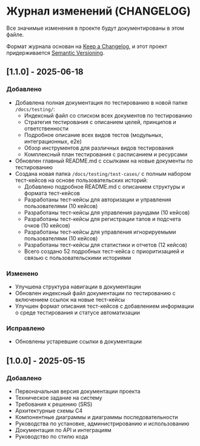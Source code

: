 
# Журнал изменений (CHANGELOG)

Все значимые изменения в проекте будут документированы в этом файле.

Формат журнала основан на [Keep a Changelog](https://keepachangelog.com/en/1.0.0/),
и этот проект придерживается [Semantic Versioning](https://semver.org/spec/v2.0.0.html).

## [1.1.0] - 2025-06-18

### Добавлено
- Добавлена полная документация по тестированию в новой папке `/docs/testing/`:
  - Индексный файл со списком всех документов по тестированию
  - Стратегия тестирования с описанием целей, принципов и ответственности
  - Подробное описание всех видов тестов (модульных, интеграционных, e2e)
  - Обзор инструментов для различных видов тестирования
  - Комплексный план тестирования с расписанием и ресурсами
- Обновлен главный README.md с ссылками на новые документы по тестированию
- Создана новая папка `/docs/testing/test-cases/` с полным набором тест-кейсов на основе пользовательских историй:
  - Добавлено подробное README.md с описанием структуры и формата тест-кейсов
  - Разработаны тест-кейсы для авторизации и управления пользователями (10 кейсов)
  - Разработаны тест-кейсы для управления раундами (10 кейсов)
  - Разработаны тест-кейсы для регистрации тапов и подсчета очков (10 кейсов)
  - Разработаны тест-кейсы для управления игнорируемыми пользователями (10 кейсов)
  - Разработаны тест-кейсы для статистики и отчетов (12 кейсов)
  - Всего создано 52 подробных тест-кейса с приоритизацией и связью с пользовательскими историями

### Изменено
- Улучшена структура навигации в документации
- Обновлен индексный файл документации по тестированию с включением ссылок на новые тест-кейсы
- Улучшен формат описания тест-кейсов с добавлением информации о среде тестирования и статусе автоматизации

### Исправлено
- Обновлены устаревшие ссылки в документации

## [1.0.0] - 2025-05-15

### Добавлено
- Первоначальная версия документации проекта
- Техническое задание на систему
- Требования к решению (SRS)
- Архитектурные схемы C4
- Компонентные диаграммы и диаграммы последовательности
- Руководства по установке, администрированию и использованию
- Документация по API и интеграциям
- Руководство по стилю кода